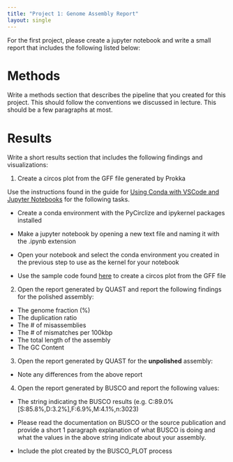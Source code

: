 ```yaml
---
title: "Project 1: Genome Assembly Report"
layout: single
---
```


For the first project, please create a jupyter notebook and write a small
report that includes the following listed below:


# Methods 

Write a methods section that describes the pipeline that you created for this 
project. This should follow the conventions we discussed in lecture. This should
be a few paragraphs at most. 

# Results

Write a short results section that includes the following findings and visualizations:

1. Create a circos plot from the GFF file generated by Prokka

Use the instructions found in the guide for [Using Conda with VSCode and Jupyter Notebooks]({{site.baseurl}}/guides/notebooks_computational_envs/) for the following tasks.

- Create a conda environment with the PyCirclize and ipykernel packages installed

- Make a jupyter notebook by opening a new text file and naming it with the .ipynb extension

- Open your notebook and select the conda environment you created in the previous step to use as the kernel for your notebook

- Use the sample code found [here](https://moshi4.github.io/pyCirclize/circos_plot/) to create a circos plot from the GFF file


2. Open the report generated by QUAST and report the following findings for the polished assembly:

- The genome fraction (%)
- The duplication ratio
- The # of misassemblies
- The # of mismatches per 100kbp
- The total length of the assembly
- The GC Content


3. Open the report generated by QUAST for the **unpolished** assembly:

- Note any differences from the above report


4. Open the report generated by BUSCO and report the following values:

- The string indicating the BUSCO results (e.g. C:89.0%[S:85.8%,D:3.2%],F:6.9%,M:4.1%,n:3023)

- Please read the documentation on BUSCO or the source publication and provide a
short 1 paragraph explanation of what BUSCO is doing and what the values in the
above string indicate about your assembly. 

- Include the plot created by the BUSCO_PLOT process
